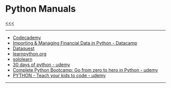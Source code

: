 
Python Manuals
======

[<<<](https://github.com/ttltrk/PRG/blob/master/COUR_MAN.MD)

---

* <a href="https://github.com/ttltrk/PRG/blob/master/PY/DOC/CODECADEMY_PY.MD">Codecademy</a>
* <a href="https://github.com/ttltrk/PRG/blob/master/PY/DOC/DATACAMP_PY_FIN.MD">Importing & Managing Financial Data in Python - Datacamp</a>
* <a href="https://github.com/ttltrk/PRG/blob/master/PY/DOC/DATAQUEST_PY.MD">Dataquest</a>
* <a href="https://github.com/ttltrk/PRG/blob/master/PY/DOC/LEARNPYTHON_PY.txt">learnpython.org</a>
* <a href="https://github.com/ttltrk/PRG/blob/master/PY/DOC/SOLOLEARN_PY.MD">sololearn</a>
* <a href="https://github.com/ttltrk/PRG/blob/master/PY/DOC/UD_30_PY.MD">30 days of python - udemy</a>
* <a href="https://github.com/ttltrk/PRG/blob/master/PY/DOC/UD_FROM_ZE_TO_HE.MD">Complete Python Bootcamp: Go from zero to hero in Python - udemy</a>
* <a href="https://github.com/ttltrk/PRG/blob/master/PY/DOC/udemy_teach_your_kids_to_code.MD">PYTHON - Teach your kids to code - udemy</a>

---
